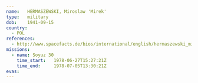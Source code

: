 ```yaml
---
name:	HERMASZEWSKI, Miroslaw 'Mirek'
type:	military
dob:	1941-09-15
country:
  - POL
references:
  - http://www.spacefacts.de/bios/international/english/hermaszewski_miroslaw.htm
missions:
  - name: Soyuz 30
    time_start:   1978-06-27T15:27:21Z
    time_end:     1978-07-05T13:30:21Z
evas:
---
```

